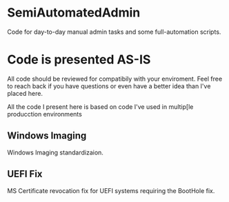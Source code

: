 # SemiAutomatedAdmin
Code for day-to-day manual admin tasks and some full-automation scripts.

# Code is presented AS-IS
All code should be reviewed for compatibily with your enviroment. Feel free to reach back if you have questions or even have a better idea than I've placed here.

All the code I present here is based on code I've used in multip[le producction environments


## Windows Imaging
Windows Imaging standardizaion.

## UEFI Fix
MS Certificate revocation fix for UEFI systems requiring the BootHole fix.
